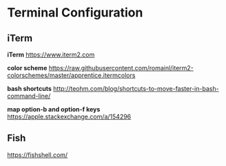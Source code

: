 # Terminal Configuration

## iTerm

**iTerm**
https://www.iterm2.com

**color scheme**
https://raw.githubusercontent.com/romainl/iterm2-colorschemes/master/apprentice.itermcolors

**bash shortcuts**
http://teohm.com/blog/shortcuts-to-move-faster-in-bash-command-line/

**map option-b and option-f keys**
https://apple.stackexchange.com/a/154296

## Fish

https://fishshell.com/



